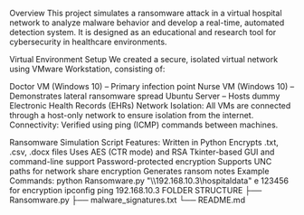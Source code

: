 Overview
This project simulates a ransomware attack in a virtual hospital network to analyze malware behavior and develop a real-time, automated detection system. It is designed as an educational and research tool for cybersecurity in healthcare environments.

Virtual Environment Setup
We created a secure, isolated virtual network using VMware Workstation, consisting of:

Doctor VM (Windows 10) – Primary infection point
Nurse VM (Windows 10) – Demonstrates lateral ransomware spread
Ubuntu Server – Hosts dummy Electronic Health Records (EHRs)
Network Isolation:
All VMs are connected through a host-only network to ensure isolation from the internet.
Connectivity: Verified using ping (ICMP) commands between machines.

Ransomware Simulation Script
Features:
Written in Python
Encrypts .txt, .csv, .docx files
Uses AES (CTR mode) and RSA
Tkinter-based GUI and command-line support
Password-protected encryption
Supports UNC paths for network share encryption
Generates ransom notes
Example Commands:
python Ransomware.py "\\\\192.168.10.3\\hospitaldata" e 123456 for encryption
ipconfig 
ping 192.168.10.3
FOLDER STRUCTURE
├── Ransomware.py ├── malware_signatures.txt └── README.md
